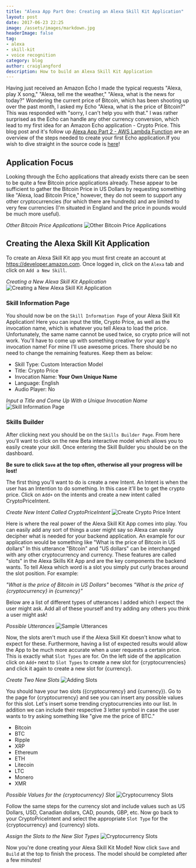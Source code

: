 ```yaml
---
title: "Alexa App Part One: Creating an Alexa Skill Kit Application"
layout: post
date: 2017-06-23 22:25
image: /assets/images/markdown.jpg
headerImage: false
tag:
- alexa
- skill-kit
- voice recognition
category: blog
author: craiglangford
description: How to build an Alexa Skill Kit Application
---
```

Having just received an Amazon Echo I made the typical requests "Alexa, play X song," "Alexa, tell me the weather," "Alexa, what is the news for today?" Wondering the current price of Bitcoin, which has been shooting up over the past month, I asked my Echo "Alexa, what is the price of Bitcoin?" This was responded with "sorry, I can't help you with that." I was rather surprised as the Echo can handle any other currency conversion, which lead to my first idea for an Amazon Echo application - Crypto Price. This blog post and it's follow up [Alexa App Part 2 - AWS Lambda Function](LINK) are an overview of the steps needed to create your first Echo application.If you wish to dive straight in the source code is [here](https://github.com/CraigLangford/Crypto-Price)!

## Application Focus

Looking through the Echo applications that already exists there can be seen to be quite a few Bitcoin price applications already. These appear to be sufficient to gather the Bitcoin Price in US Dollars by requesting something like "Alexa, load Bitcoin Price," however, they do not seem to support any other cryptocurrencies (for which there are hundreds) and are limited to very few currencies (I'm situated in England and the price in pounds would be much more useful).

*Other Bitcoin Price Applications*
<img class="image" src="{{ site.url }}/assets/images/other_bitcoin_apps.png" alt="Other Bitcoin Price Applications">

## Creating the Alexa Skill Kit Application

To create an Alexa Skill Kit app you must first create an account at https://developer.amazon.com. Once logged in, click on the `Alexa` tab and click on `Add a New Skill`.

*Creating a New Alexa Skill Kit Application*
<img class="image" src="{{ site.url }}/assets/images/add_a_new_skill.png" alt="Creating a New Alexa Skill Kit Application">

### Skill Information Page

You should now be on the `Skill Information Page` of your Alexa Skill Kit Application! Here you can input the title, Crypto Price, as well as the invocation name, which is whatever you tell Alexa to load the price. Unfortunately, the same name cannot be used twice, so crypto price will not work. You'll have to come up with something creative for your app's invocation name! For mine I'll use awesome prices. There should be no need to change the remaining features. Keep them as below:

* Skill Type: Custom Interaction Model
* Title: Crypto Price
* Invocation Name: **Your Own Unique Name**
* Language: English
* Audio Player: No

*Input a Title and Come Up With a Unique Invocation Name*
<img class="image" src="{{ site.url }}/assets/images/skill_information_page.png" alt="Skill Information Page">

### Skills Builder

After clicking next you should be on the `Skills Builder Page`. From here you'll want to click on the new Beta interactive model which allows you to easily create your skill. Once entering the Skill Builder you should be on the dashboard.

**Be sure to click `Save` at the top often, otherwise all your progress will be lost!**

The first thing you'll want to do is create a new Intent. An Intent is when the user has an Intention to do something. In this case it'll be to get the crypto price. Click on `Add+` on the intents and create a new intent called CryptoPriceIntent.

*Create New Intent Called CryptoPriceIntent*
<img class="image" src="{{ site.url }}/assets/images/create_new_intent.png" alt="Create Crypto Price Intent">

Here is where the real power of the Alexa Skill Kit App comes into play. You can easily add any sort of things a user might say so Alexa can easily decipher what is needed for your backend application. An example for our application would be something like "What is the price of Bitcoin in US dollars" In this utterance "Bitcoin" and "US dollars" can be interchanged with any other cryptocurrency and currency. These features are called "slots" in the Alexa Skills Kit App and are the key components the backend wants. To tell Alexa which word is a slot you simply put curly braces around the slot position. For example:

*"What is the price of Bitcoin in US Dollars"* becomes *"What is the price of {cryptocurrency} in {currency}"*

Below are a list of different types of utterances I added which I expect the user might ask. Add all of these yourself and try adding any others you think a user might ask!

*Possible Utterances*
<img class="image" src="{{ site.url }}/assets/images/sample_utterances.png" alt="Sample Utterances">

Now, the slots aren't much use if the Alexa Skill Kit doesn't know what to expect for these. Furthermore, having a list of expected results would allow the App to be much more accurate when a user requests a certain price. This is exactly what `Slot Types` are for. On the left side of the application click on `Add+` next to `Slot Types` to create a new slot for {cryptocurrencies} and click it again to create a new slot for {currency}.

*Create Two New Slots*
<img class="image" src="{{ site.url }}/assets/images/create_slot.png" alt="Adding Slots">

You should have your two slots ({cryptocurrency} and {currency}). Go to the page for {cryptocurrency} and see you can insert any possible values for this slot. Let's insert some trending cryptocurrencies into our list. In addition we can include their respective 3 letter symbol in case the user wants to try asking something like "give me the price of BTC."

* Bitcoin
* BTC
* Ripple
* XRP
* Ethereum
* ETH
* Litecoin
* LTC
* Monero
* XMR

*Possible Values for the {cryptocurrency} Slot*
<img class="image" src="{{ site.url }}/assets/images/cryptocurrency_values.png" alt="Cryptocurrency Slots">

Follow the same steps for the currency slot and include values such as US Dollars, USD, Canadian dollars, CAD, pounds, GBP, etc. Now go back to your CryptoPriceIntent and select the appropriate `Slot Type` for the {cryptocurrency} and {currency} slots.

*Assign the Slots to the New Slot Types*
<img class="image" src="{{ site.url }}/assets/images/slot_types.png" alt="Cryptocurrency Slots">

Now you're done creating your Alexa Skill Kit Model! Now click `Save` and `Build` at the top to finish the process. The model should be completed after a few minutes!
